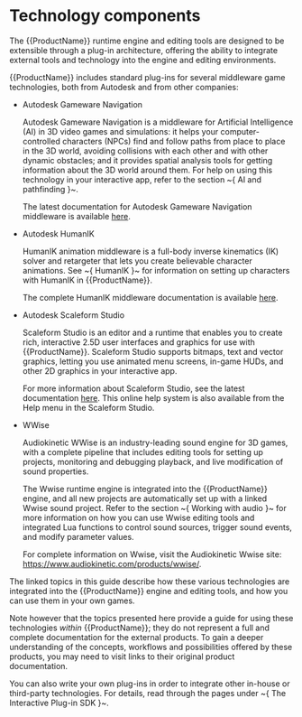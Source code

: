 # Technology components

The {{ProductName}} runtime engine and editing tools are designed to be extensible through a plug-in architecture, offering the ability to integrate external tools and technology into the engine and editing environments.

{{ProductName}} includes standard plug-ins for several middleware game technologies, both from Autodesk and from other companies:

*	Autodesk Gameware Navigation

	Autodesk Gameware Navigation is a middleware for Artificial Intelligence (AI) in 3D video games and simulations: it helps your computer-controlled characters (NPCs) find and follow paths from place to place in the 3D world, avoiding collisions with each other and with other dynamic obstacles; and it provides spatial analysis tools for getting information about the 3D world around them. For help on using this technology in your interactive app, refer to the section ~{ AI and pathfinding }~.

	The latest documentation for Autodesk Gameware Navigation middleware is available [here](http://www.autodesk.com/navigation-sdkdoc-2016-enu).

*	Autodesk HumanIK

	HumanIK animation middleware is a full-body inverse kinematics (IK) solver and retargeter that lets you create believable character animations. See ~{ HumanIK }~ for information on setting up characters with HumanIK in {{ProductName}}.

	The complete HumanIK middleware documentation is available [here](http://www.autodesk.com/humanik-sdkdoc-2016-enu).

*	Autodesk Scaleform Studio

	Scaleform Studio is an editor and a runtime that enables you to create rich, interactive 2.5D user interfaces and graphics for use with {{ProductName}}. Scaleform Studio supports bitmaps, text and vector graphics, letting you use animated menu screens, in-game HUDs, and other 2D graphics in your interactive app.

	For more information about Scaleform Studio, see the latest documentation [here](http://www.autodesk.com/scaleformstudio-help). This online help system is also available from the Help menu in the Scaleform Studio.

*	WWise

	Audiokinetic WWise is an industry-leading sound engine for 3D games, with a complete pipeline that includes editing tools for setting up projects, monitoring and debugging playback, and live modification of sound properties.

	The Wwise runtime engine is integrated into the {{ProductName}} engine, and all new projects are automatically set up with a linked Wwise sound project. Refer to the section ~{ Working with audio }~ for more information on how you can use Wwise editing tools and integrated Lua functions to control sound sources, trigger sound events, and modify parameter values.

	For complete information on Wwise, visit the Audiokinetic Wwise site: <https://www.audiokinetic.com/products/wwise/>.

The linked topics in this guide describe how these various technologies are integrated into the {{ProductName}} engine and editing tools, and how you can use them in your own games.

Note however that the topics presented here provide a guide for using these technologies *within* {{ProductName}}; they do not represent a full and complete documentation for the external products. To gain a deeper understanding of the concepts, workflows and possibilities offered by these products, you may need to visit links to their original product documentation.

You can also write your own plug-ins in order to integrate other in-house or third-party technologies. For details, read through the pages under ~{ The Interactive Plug-in SDK }~.

